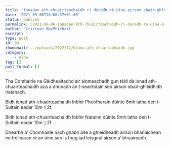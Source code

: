```yaml
---
title: 'Ionadan ath-chuairteachaidh ri dùnadh rè ùine airson obair-ghlèidhidh riatanach'
date: '2021-09-06T18:00:37+01:00'
status: publish
permalink: /2021-09-06-ionadan-ath-chuairteachaidh-ri-dunadh-re-uine-airson-obair-ghleidhidh-riatanach
author: 'Crìstean MacMhìcheil'
excerpt: ''
type: post
id: 98
thumbnail: ../uploads/2022/12/biona-ath-chuartachaidh.jpg
category:
    - Alba
tag: []
post_format: []
---
```

Tha Comhairle na Gàidhealtachd air ainmeachadh gun tèid dà ionad ath-chuairteachaidh aca a dhùnadh an t-seachdain seo airson obair-ghlèidhidh riatanach.

Bidh ionad ath-chuairteachaidh Inbhir Pheofharain dùinte 8mh latha den t-Sultain eadar 10m ⁊ 2f.

Bidh ionad ath-chuairteachaidh Inbhir Narainn dùinte 9mh latha den t-Sultain eadar 10m ⁊ 2f.

Dhearbh a’ Chomhairle nach ghabh àite a ghleidheadh airson bhanaichean no trèilearan rè an ùine seo is thug iad leisgeul airson a’ bhuaireadh.